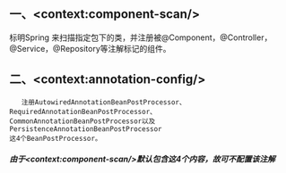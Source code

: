 ## 一、\<context:component-scan/>	
标明Spring 来扫描指定包下的类，并注册被@Component，@Controller，@Service，@Repository等注解标记的组件。

## 二、\<context:annotation-config/>
       注册AutowiredAnnotationBeanPostProcessor、		
    RequiredAnnotationBeanPostProcessor、
    CommonAnnotationBeanPostProcessor以及
    PersistenceAnnotationBeanPostProcessor 
    这4个BeanPostProcessor。
##### 由于\<context:component-scan/>默认包含这4个内容，故可不配置该注解